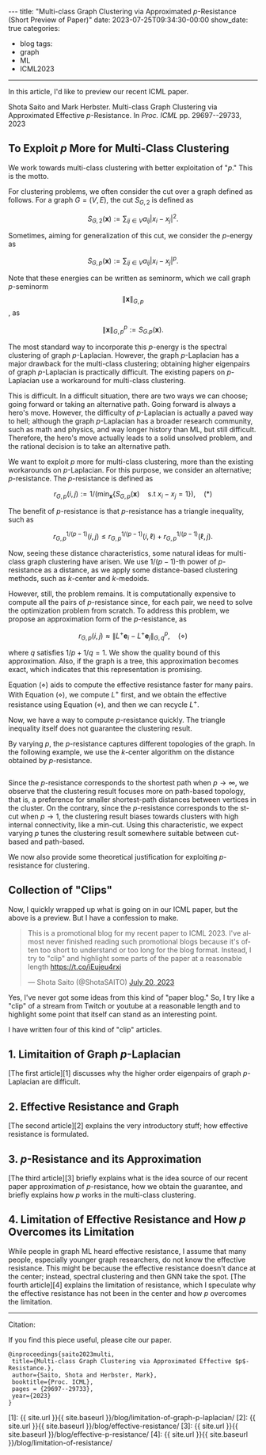 \---
title: "Multi-class Graph Clustering via Approximated $p$-Resistance (Short Preview of Paper)"
date: 2023-07-25T09:34:30-00:00
show_date: true
categories:
 - blog
tags:
 - graph
 - ML
 - ICML2023
---

In this article, I'd like to preview our recent ICML paper.

Shota Saito and Mark Herbster. Multi-class Graph Clustering via Approximated Effective $p$-Resistance. In _Proc. ICML_
pp. 29697--29733, 2023


## To Exploit $p$ More for Multi-Class Clustering

We work towards multi-class clustering with better exploitation of "$p$." This is the motto.

For clustering problems, we often consider the cut over a graph defined as follows.
For a graph $G=(V,E)$, the cut $S_{G,2}$ is defined as

$$
S_{G,2}(\mathbf{x}) := \sum_{ij \in V} a_{ij} |x_{i} - x_{j}|^{2}.
$$

Sometimes, aiming for generalization of this cut, we consider the $p$-energy as

$$
S_{G,p}(\mathbf{x}) := \sum_{ij \in V} a_{ij} |x_{i} - x_{j}|^{p}.
$$

Note that these energies can be written as seminorm, which we call graph $p$-seminorm $$\|\mathbf{x}\|_{G,p}$$, as

$$
\|\mathbf{x}\|_{G,p}^{p} := S_{G.p}(\mathbf{x}).
$$

The most standard way to incorporate this $p$-energy is the spectral clustering of graph $p$-Laplacian.
However, the graph $p$-Laplacian has a major drawback for the multi-class clustering; obtaining higher eigenpairs of graph $p$-Laplacian is practically difficult.
The existing papers on $p$-Laplacian use a workaround for multi-class clustering.

This is difficult.
In a difficult situation, there are two ways we can choose; going forward or taking an alternative path.
Going forward is always a hero's move.
However, the difficulty of $p$-Laplacian is actually a paved way to hell; although the graph $p$-Laplacian has a broader research community, such as math and physics, and way longer history than ML, but still difficult.
Therefore, the hero's move actually leads to a solid unsolved problem, and the rational decision is to take an alternative path.


We want to exploit $p$ more for multi-class clustering, more than the existing workarounds on $p$-Laplacian. 
For this purpose, we consider an alternative; $p$-resistance.
The $p$-resistance is defined as

$$
r_{G,p}(i,j) := 1/(\min_{\mathbf{x}} \{S_{G,p} (\mathbf{x})\quad \mathrm{s.t}\ x_{i} - x_{j} = 1\}), \quad (\ast)
$$

The benefit of $p$-resistance is that $p$-resistance has a triangle inequality, such as

$$
r_{G,p}^{1/(p-1)}(i,j) \leq r_{G,p}^{1/(p-1)}(i,\ell) + r_{G,p}^{1/(p-1)}(\ell,j).
$$

Now, seeing these distance characteristics, some natural ideas for multi-class graph clustering have arisen.
We use $1/(p-1)$-th power of $p$-resistance as a distance, as we apply some distance-based clustering methods, such as $k$-center and $k$-medoids.

However, still, the problem remains.
It is computationally expensive to compute all the pairs of $p$-resistance since, for each pair, we need to solve the optimization problem from scratch.
To address this problem, we propose an approximation form of the $p$-resistance, as

$$
r_{G,p}(i,j) \approx \|L^{+}\mathbf{e}_{i} - L^{+}\mathbf{e}_{j}\|_{G,q}^{p}, \quad (\diamond)
$$

where $q$ satisfies $1/p + 1/q = 1$.
We show the quality bound of this approximation.
Also, if the graph is a tree, this approximation becomes exact, which indicates that this representation is promising.

Equation $(\diamond)$ aids to compute the effective resistance faster for many pairs.
With Equation $(\diamond)$, we compute $L^{+}$ first, and we obtain the effective resistance using Equation $(\diamond)$, and then we can recycle $L^{+}$.

Now, we have a way to compute $p$-resistance quickly.
The triangle inequality itself does not guarantee the clustering result.

By varying $p$, the $p$-resistance captures different topologies of the graph.
In the following example, we use the $k$-center algorithm on the distance obtained by $p$-resistance.

<img src="{{ site.url }}{{ site.baseurl }}/assets/images/presistance/illustrative.png" alt="">

Since the $p$-resistance corresponds to the shortest path when $p\to \infty$, we observe that the clustering result focuses more on path-based topology, that is, a preference for smaller shortest-path distances between vertices in the cluster.
On the contrary, since the $p$-resistance corresponds to the st-cut when $p\to 1$, the clustering result biases towards clusters with high internal connectivity, like a min-cut.
Using this characteristic, we expect varying $p$ tunes the clustering result somewhere suitable between cut-based and path-based.

We now also provide some theoretical justification for exploiting $p$-resistance for clustering.


## Collection of "Clips"

Now, I quickly wrapped up what is going on in our ICML paper, but the above is a preview. But I have a confession to make.

<blockquote class="twitter-tweet"><p lang="en" dir="ltr">This is a promotional blog for my recent paper to ICML 2023. I&#39;ve almost never finished reading such promotional blogs because it&#39;s often too short to understand or too long for the blog format. Instead, I try to &quot;clip&quot; and highlight some parts of the paper at a reasonable length <a href="https://t.co/iEujeu4rxi">https://t.co/iEujeu4rxi</a></p>&mdash; Shota Saito (@ShotaSAITO) <a href="https://twitter.com/ShotaSAITO/status/1682009332479848451?ref_src=twsrc%5Etfw">July 20, 2023</a></blockquote> <script async src="https://platform.twitter.com/widgets.js" charset="utf-8"></script>

Yes, I've never got some ideas from this kind of "paper blog."
So, I try like a "clip" of a stream from Twitch or youtube at a reasonable length and to highlight some point that itself can stand as an interesting point.

I have written four of this kind of "clip" articles.

## 1. Limitaition of Graph $p$-Laplacian

[The first article][1] discusses why the higher order eigenpairs of graph $p$-Laplacian are difficult.

## 2. Effective Resistance and Graph

[The second article][2] explains the very introductory stuff; how effective resistance is formulated.

## 3. $p$-Resistance and its Approximation

[The third article][3] briefly explains what is the idea source of our recent paper approximation of $p$-resistance, how we obtain the guarantee, and briefly explains how $p$ works in the multi-class clustering.

## 4. Limitation of Effective Resistance and How $p$ Overcomes its Limitation

While people in graph ML heard effective resistance, I assume that many people, especially younger graph researchers, do not know the effective resistance. This might be because the effective resistance doesn't dance at the center; instead, spectral clustering and then GNN take the spot. [The fourth article][4] explains the limitation of resistance, which I speculate why the effective resistance has not been in the center and how $p$ overcomes the limitation.


***
Citation:

If you find this piece useful, please cite our paper.


```
@inproceedings{saito2023multi,
 title={Multi-class Graph Clustering via Approximated Effective $p$-Resistance.},
 author={Saito, Shota and Herbster, Mark},
 booktitle={Proc. ICML},
 pages = {29697--29733},
 year={2023}
}
```

[approx]: https://arxiv.org/abs/2306.08617
[1]: {{ site.url }}{{ site.baseurl }}/blog/limitation-of-graph-p-laplacian/
[2]: {{ site.url }}{{ site.baseurl }}/blog/effective-resistance/
[3]: {{ site.url }}{{ site.baseurl }}/blog/effective-p-resistance/
[4]: {{ site.url }}{{ site.baseurl }}/blog/limitation-of-resistance/